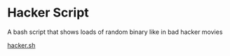 # Hacker Script
A bash script that shows loads of random binary like in bad hacker movies

[hacker.sh](https://github.com/ChaoticPumpkin/-Hacker-Script/blob/master/hacker.sh)
